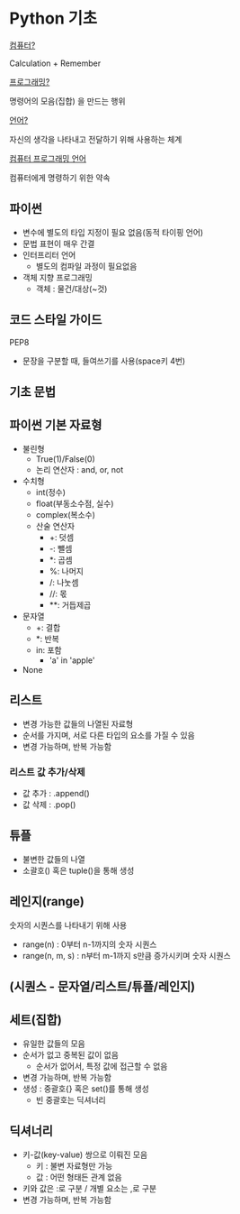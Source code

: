 # Python 기초

<u>컴퓨터?</u>

Calculation + Remember

<u>프로그래밍?</u>

명령어의 모음(집합) 을 만드는 행위

<u>언어?</u>

자신의 생각을 나타내고 전달하기 위해 사용하는 체계



<u>컴퓨터 프로그래밍 언어</u>

컴퓨터에게 명령하기 위한 약속



## 파이썬

- 변수에 별도의 타입 지정이 필요 없음(동적 타이핑 언어)
- 문법 표현이 매우 간결
- 인터프리터 언어
  - 별도의 컴파일 과정이 필요없음
- 객체 지향 프로그래밍
  - 객체 : 물건/대상(~것)



## 코드 스타일 가이드

PEP8

- 문장을 구분할 때, 들여쓰기를 사용(space키 4번)



## 기초 문법



## 파이썬 기본 자료형

- 불린형
  - True(1)/False(0)
  - 논리 연산자 : and, or, not
- 수치형
  - int(정수)
  - float(부동소수점, 실수)
  - complex(복소수)
  - 산술 연산자
    - +: 덧셈
    - -: 뺄셈
    - *: 곱셈
    - %: 나머지
    - /: 나눗셈
    - //: 몫
    - **: 거듭제곱
- 문자열
  - +: 결합
  - *: 반복
  - in: 포함
    - 'a' in 'apple'
- None



## 리스트

- 변경 가능한 값들의 나열된 자료형
- 순서를 가지며, 서로 다른 타입의 요소를 가질 수 있음
- 변경 가능하며, 반복 가능함



### 리스트 값 추가/삭제

- 값 추가 : .append()
- 값 삭제 : .pop()



## 튜플

- 불변한 값들의 나열
- 소괄호() 혹은 tuple()을 통해 생성



## 레인지(range)

숫자의 시퀀스를 나타내기 위해 사용

- range(n) : 0부터 n-1까지의 숫자 시퀀스
- range(n, m, s) : n부터 m-1까지 s만큼 증가시키며 숫자 시퀀스



## (시퀀스 - 문자열/리스트/튜플/레인지)



## 세트(집합)

- 유일한 값들의 모음
- 순서가 없고 중복된 값이 없음
  - 순서가 없어서, 특정 값에 접근할 수 없음
- 변경 가능하며, 반복 가능함
- 생성 : 중괄호{} 혹은 set()를 통해 생성
  - 빈 중괄호는 딕셔너리



## 딕셔너리

- 키-값(key-value) 쌍으로 이뤄진 모음
  - 키 : 불변 자료형만 가능
  - 값 : 어떤 형태든 관계 없음
- 키와 값은 :로 구분 / 개별 요소는 ,로 구분
- 변경 가능하며, 반복 가능함

